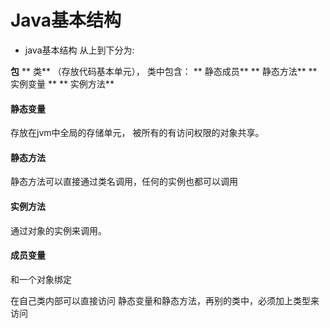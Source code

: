 # Java基本结构


<!--more-->
* java基本结构 从上到下分为:

**包** 
** 类** （存放代码基本单元），
类中包含： **  静态成员**  **  静态方法**  **  实例变量 **  **  实例方法**  



####  静态变量

存放在jvm中全局的存储单元， 被所有的有访问权限的对象共享。

#### 静态方法

静态方法可以直接通过类名调用，任何的实例也都可以调用

#### 实例方法

通过对象的实例来调用。

#### 成员变量

和一个对象绑定


在自己类内部可以直接访问 静态变量和静态方法，再别的类中，必须加上类型来访问
